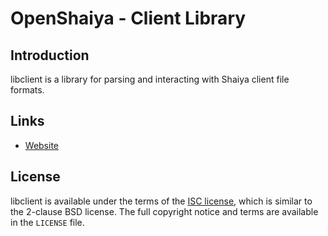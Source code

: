 # OpenShaiya - Client Library

## Introduction
libclient is a library for parsing and interacting with Shaiya client file formats.

## Links
* [Website][website]

## License
libclient is available under the terms of the [ISC license][license], which is similar to the 2-clause BSD license. The
full copyright notice and terms are available in the `LICENSE` file.

[website]: https://openshaiya.org
[license]: https://opensource.org/licenses/ISC